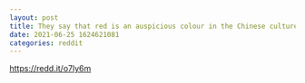```yaml
--- 
layout: post 
title: They say that red is an auspicious colour in the Chinese culture and I'm really digging the look! Only problem is that S&P500 ain't looking that great in green. Something tells me that the apes here are gonna make me a millionaire with my retirement money! 
date: 2021-06-25 1624621081 
categories: reddit 
--- 
```

https://redd.it/o7ly6m